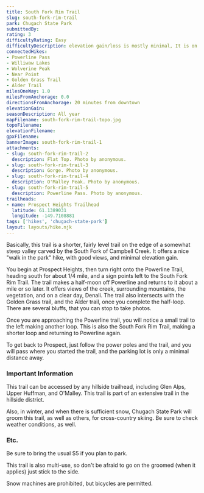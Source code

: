 ```yaml
---
title: South Fork Rim Trail
slug: south-fork-rim-trail
park: Chugach State Park
submittedBy: 
rating: 3
difficultyRating: Easy
difficultyDescription: elevation gain/loss is mostly minimal, It is on the hillside network of trails, you also use the Powerline trail.
connectedHikes:
- Powerline Pass
- Williwaw Lakes
- Wolverine Peak
- Near Point
- Golden Grass Trail
- Alder Trail
milesOneWay: 1.0
milesFromAnchorage: 0.0
directionsFromAnchorage: 20 minutes from downtown
elevationGain: 
seasonDescription: All year
mapFilename: south-fork-rim-trail-topo.jpg
topoFilename: 
elevationFilename: 
gpxFilename: 
bannerImage: south-fork-rim-trail-1
attachments:
- slug: south-fork-rim-trail-2
  description: Flat Top. Photo by anonymous.
- slug: south-fork-rim-trail-3
  description: Gorge. Photo by anonymous.
- slug: south-fork-rim-trail-4
  description: O'Malley Peak. Photo by anonymous.
- slug: south-fork-rim-trail-5
  description: Powerline Pass. Photo by anonymous.
trailheads:
- name: Prospect Heights Trailhead
  latitude: 61.1389031
  longitude: -149.7108881
tags: ['hikes', 'chugach-state-park']
layout: layouts/hike.njk
---
```

Basically, this trail is a shorter, fairly level trail on the edge of a somewhat steep valley carved by the South Fork of Campbell Creek. It offers a nice "walk in the park" hike, with good views, and minimal elevation gain.

You begin at Prospect Heights, then turn right onto the Powerline Trail, heading south for about 1/4 mile, and a sign points left to the South Fork Rim Trail. The trail makes a half-moon off Powerline and returns to it about a mile or so later. It offers views of the creek, surrounding mountains, the vegetation, and on a clear day, Denali. The trail also intersects with the Golden Grass trail, and the Alder trail, once you complete the half-loop. There are several bluffs, that you can stop to take photos.

Once you are approaching the Powerline trail, you will notice a small trail to the left making another loop. This is also the South Fork Rim Trail, making a shorter loop and returning to Powerline again.

To get back to Prospect, just follow the power poles and the trail, and you will pass where you started the trail, and the parking lot is only a minimal distance away.

### Important Information

This trail can be accessed by any hillside trailhead, including Glen Alps, Upper Huffman, and O'Malley. This trail is part of an extensive trail in the hillside district.

Also, in winter, and when there is sufficient snow, Chugach State Park will groom this trail, as well as others, for cross-country skiing. Be sure to check weather conditions, as well.

### Etc.

Be sure to bring the usual $5 if you plan to park.

This trail is also multi-use, so don't be afraid to go on the groomed (when it applies) just stick to the side.

Snow machines are prohibited, but bicycles are permitted.